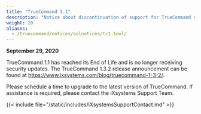 ```yaml
---
title: "TrueCommand 1.1"
description: "Notice about discontinuation of support for TrueCommand version 1.1."
weight: 20
aliases:
  - /truecommand/notices/eolnotices/tc1.1eol/
---
```


**September 29, 2020**

TrueCommand 1.1 has reached its End of Life and is no longer receiving security updates.
The TrueCommand 1.3.2 release announcement can be found at https://www.ixsystems.com/blog/truecommand-1-3-2/.

Please schedule a time to upgrade to the latest version of TrueCommand. If assistance is required, please contact the iXsystems Support Team.

{{< include file="/static/includes/iXsystemsSupportContact.md" >}}
